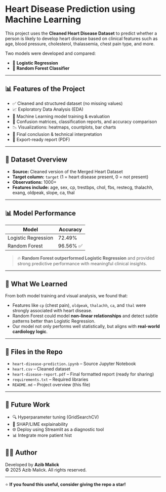 #  Heart Disease Prediction using Machine Learning

This project uses the **Cleaned Heart Disease Dataset** to predict whether a person is likely to develop heart disease based on clinical features such as age, blood pressure, cholesterol, thalassemia, chest pain type, and more.

Two models were developed and compared:
- 🔹 **Logistic Regression**
- 🔸 **Random Forest Classifier**

---

## 📊 Features of the Project

- ✅ Cleaned and structured dataset (no missing values)
- 📈 Exploratory Data Analysis (EDA)
- 🧠 Machine Learning model training & evaluation
- 🧪 Confusion matrices, classification reports, and accuracy comparison
- 📉 Visualizations: heatmaps, countplots, bar charts
- 📌 Final conclusion & technical interpretation
- 📄 Export-ready report (PDF)

---

## 🔬 Dataset Overview

- **Source:** Cleaned version of the Merged Heart Dataset
- **Target column:** `target` (1 = heart disease present, 0 = not present)
- **Observations:** 1000+
- **Features include:** age, sex, cp, trestbps, chol, fbs, restecg, thalachh, exang, oldpeak, slope, ca, thal

---

## 📊 Model Performance

| Model               | Accuracy  |
|---------------------|-----------|
| Logistic Regression | 72.49%    |
| Random Forest       | 96.56% ✅ |

> 🔥 **Random Forest outperformed Logistic Regression** and provided strong predictive performance with meaningful clinical insights.

---

## 🎯 What We Learned

From both model training and visual analysis, we found that:

- Features like `cp` (chest pain), `oldpeak`, `thalachh`, `ca`, and `thal` were strongly associated with heart disease.
- Random Forest could model **non-linear relationships** and detect subtle patterns better than Logistic Regression.
- Our model not only performs well statistically, but aligns with **real-world cardiology logic**.

---

## 📁 Files in the Repo

- `heart-disease-prediction.ipynb` – Source Jupyter Notebook
- `heart.csv` – Cleaned dataset
- `heart-disease-report.pdf` – Final formatted report (ready for sharing)
- `requirements.txt` – Required libraries
- `README.md` – Project overview (this file)

---

## 📌 Future Work

- 🔍 Hyperparameter tuning (GridSearchCV)
- 🧠 SHAP/LIME explainability
- 🌐 Deploy using Streamlit as a diagnostic tool
- 📊 Integrate more patient hist

## 👨‍💻 Author

Developed by **Azib Malick**  
© 2025 Azib Malick. All rights reserved.

---

⭐ **If you found this useful, consider giving the repo a star!**

